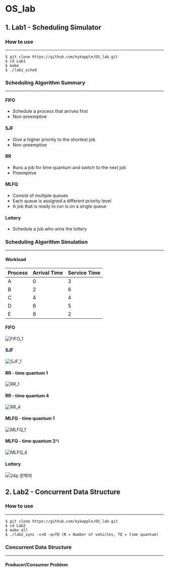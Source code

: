 # OS_lab

## 1. Lab1 - Scheduling Simulator

### How to use
---------------
  ```
  $ git clone https://github.com/kykapple/OS_lab.git
  $ cd Lab1
  $ make
  $ ./lab1_sched
  ```
  
  
### Scheduling Algorithm Summary
---------------
#### FIFO
- Schedule a process that arrives first
- Non-preemptive

#### SJF
- Give a higher priority to the shortest job
- Non-preemptive

#### RR
- Runs a job for time quantum and switch to the next job
- Preemptive

#### MLFQ
- Consist of multiple queues
- Each queue is assigned a different priority level
- A job that is ready to run is on a single queue

#### Lottery
- Schedule a job who wins the lottery



### Scheduling Algorithm Simulation
---------------
#### Workload
| Process | Arrival Time  | Service Time  |
|---------|---------------|---------------|
|    A    |      0        |       3       |
|    B    |      2        |       6       |
|    C    |      4        |       4       |
|    D    |      6        |       5       |
|    E    |      8        |       2       |

#### FIFO
![FIFO_1](https://user-images.githubusercontent.com/76088639/113154865-68ad1500-9273-11eb-85c9-0be42939ce04.PNG)

#### SJF
![SJF_1](https://user-images.githubusercontent.com/76088639/113154908-75316d80-9273-11eb-8daf-a8893f1b8760.PNG)

#### RR - time quantum 1
![RR_1](https://user-images.githubusercontent.com/76088639/113154928-7a8eb800-9273-11eb-8e52-a40955e9e3c8.PNG)

#### RR - time quantum 4
![RR_4](https://user-images.githubusercontent.com/76088639/113154935-7bbfe500-9273-11eb-893c-62c34c2437b1.PNG)

#### MLFQ - time quantum 1
![MLFQ_1](https://user-images.githubusercontent.com/76088639/113154943-7e223f00-9273-11eb-884b-5619b3afb997.PNG)

#### MLFQ - time quantum 2^i
![MLFQ_4](https://user-images.githubusercontent.com/76088639/113154948-7f536c00-9273-11eb-8bca-c1230fffec8c.PNG)

#### Lottery
![24p 완벽띠](https://user-images.githubusercontent.com/76088639/113155028-909c7880-9273-11eb-9029-d18e89efe1d9.PNG)

## 2. Lab2 - Concurrent Data Structure

### How to use
---------------
  ```
  $ git clone https://github.com/kykapple/OS_lab.git
  $ cd Lab2
  $ make all
  $ ./lab2_sync -c=N -q=TQ (N = Number of vehicles, TQ = time quantum)
  ```
  
### Concurrent Data Structure
--------------
#### Producer/Consumer Problem
